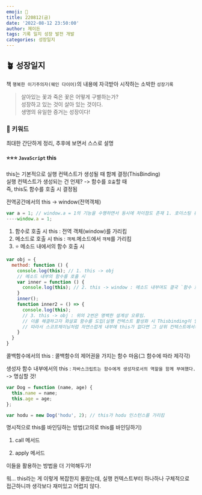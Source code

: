 ```yaml
---
emoji: 🌱
title: 220812(금)
date: '2022-08-12 23:50:00'
author: 제이든
tags: 기록 일지 성장 발전 개발
categories: 성장일지
---
```


## 🪴 성장일지

책 `행복한 이기주의자(웨인 다이어)`의 내용에 자극받아 시작하는 소박한 `성장기록`

> 살아있는 꽃과 죽은 꽃은 어떻게 구별하는가?<br/>
> 성장하고 있는 것이 살아 있는 것이다.<br/>
> 생명의 유일한 증거는 성장이다!

### 🌳 키워드

최대한 간단하게 정리, 추후에 보면서 스스로 설명

#### ⭐⭐⭐ `JavaScript` this

this는 기본적으로 실행 컨텍스트가 생성될 때 함께 결정(ThisBinding)<br/>
실행 컨텍스트가 생성되는 건 언제? -> 함수를 `호출`할 때<br/>
즉, this도 함수를 호출 시 결정됨

전역공간에서의 this -> window(전역객체)

```js
var a = 1; // window.a = 1의 기능을 수행하면서 동시에 차이점도 존재 1. 호이스팅 유무, 2. configurable 여부
----window.a = 1;
```

1. 함수로 호출 시 this : 전역 객체(window)를 가리킴
2. 메소드로 호출 시 this : `객체`.메소드에서 `객체`를 가리킴
3. ⭐ 메소드 내에서의 함수 호출 시

```js
var obj = {
  method: function () {
    console.log(this); // 1. this -> obj
    // 메소드 내부의 함수를 호출 시
    var inner = function () {
      console.log(this); // 2. this -> window : 메소드 내부여도 결국 `함수 호출`이기 때문
    }
    inner();
    function inner2 = () => {
      console.log(this);
      // 3. this -> obj : 위의 2번은 명백한 설계상 오류임.
      // 이를 해결하고자 화살표 함수를 도입(실행 컨텍스트 활성화 시 Thisbinding이 일어나지않음)
      // 따라서 스코프체이닝처럼 자연스럽게 내부에 this가 없다면 그 상위 컨텍스트에서의 this를 참조
    }
  }
}
```

콜백함수에서의 this : 콜백함수의 제어권을 가지는 함수 마음(그 함수에 따라 제각각)

생성자 함수 내부에서의 this : `자바스크립트는 함수에게 생성자로서의 역할을 함께 부여했다.` -> 명심할 것!

```js
var Dog = function (name, age) {
  this.name = name;
  this.age = age;
};

var hodu = new Dog('hodu', 2); // this가 hodu 인스턴스를 가리킴
```

명시적으로 this를 바인딩하는 방법(고의로 this를 바인딩하기)

1. call 메서드

2. apply 메서드

이들을 활용하는 방법을 더 기억해두기!

워... this라는 게 이렇게 복잡한지 몰랐는데, 실행 컨텍스트부터 하나하나 구체적으로 접근하니까 생각보다 재미있고 어렵지 않다.

```toc

```
